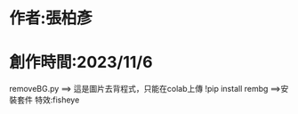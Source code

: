 # 
# 作者:張柏彥
# 創作時間:2023/11/6

removeBG.py ==> 這是圖片去背程式，只能在colab上傳
!pip install rembg ==>安裝套件
特效:fisheye
